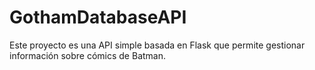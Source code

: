 # GothamDatabaseAPI
Este proyecto es una API simple basada en Flask que permite gestionar información sobre cómics de Batman.
